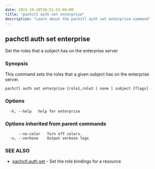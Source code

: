 ```yaml
---
date: 2023-10-18T16:51:53-04:00
title: "pachctl auth set enterprise"
description: "Learn about the pachctl auth set enterprise command"
---
```


## pachctl auth set enterprise

Set the roles that a subject has on the enterprise server

### Synopsis

This command sets the roles that a given subject has on the enterprise server.

```
pachctl auth set enterprise [role1,role2 | none ] subject [flags]
```

### Options

```
  -h, --help   help for enterprise
```

### Options inherited from parent commands

```
      --no-color   Turn off colors.
  -v, --verbose    Output verbose logs
```

### SEE ALSO

* [pachctl auth set](../pachctl_auth_set)	 - Set the role bindings for a resource

